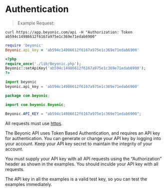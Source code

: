 # Authentication

> Example Request:

```shell
curl https://app.beyonic.com/api -H "Authorization: Token ab594c14986612f6167a975e1c369e71edab6900"
```

```ruby
require 'beyonic'
Beyonic.api_key = 'ab594c14986612f6167a975e1c369e71edab6900'
```

```php
<?php
require_once('./lib/Beyonic.php');
Beyonic::setApiKey('ab594c14986612f6167a975e1c369e71edab6900');
?>
```

```python
import beyonic
beyonic.api_key = 'ab594c14986612f6167a975e1c369e71edab6900'
```
```java
package com.beyonic;

import com.beyonic.Beyonic;

Beyonic.API_KEY = "ab594c14986612f6167a975e1c369e71edab6900";
```
All requests must use [https](http://en.wikipedia.org/wiki/HTTP_Secure).

The Beyonic API uses Token Based Authentication, and requires an API key for authentication. You can generate or change your API key by logging into your account. Keep your API key secret to maintain the integrity of your account.

You must supply your API key with all API requests using the “Authorization” header as shown in the examples. You should inculde your API key with all requests.

The API key in all the examples is a valid test key, so you can test the examples immediately.
